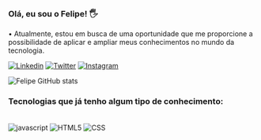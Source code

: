 
### Olá, eu sou o Felipe! 🖐️
• Atualmente, estou em busca de uma oportunidade que me proporcione a possibilidade de aplicar e ampliar meus conhecimentos no mundo da tecnologia.

[![Linkedin](https://img.shields.io/badge/LinkedIn-0077B5?style=for-the-badge&logo=linkedin&logoColor=white)](https://www.linkedin.com/in/felipesalustiano/)
[![Twitter](https://img.shields.io/badge/Twitter-1DA1F2?style=for-the-badge&logo=twitter&logoColor=white)](https://twitter.com/felipinhosyk)
[![Instagram](https://img.shields.io/badge/Instagram-E4405F?style=for-the-badge&logo=instagram&logoColor=white)](https://www.instagram.com/felipesyk_/)

![Felipe GitHub stats](https://github-readme-stats.vercel.app/api?username=felipesyk&show_icons=true&theme=tokyonight)

### Tecnologias que já tenho algum tipo de conhecimento:
<div style="display: inline_block"><br/>
    <img align="center" alt="javascript" src="https://img.shields.io/badge/JavaScript-323330?style=for-the-badge&logo=javascript&logoColor=F7DF1E"/>
    <img align="center" alt="HTML5" src="https://img.shields.io/badge/HTML5-E34F26?style=for-the-badge&logo=html5&logoColor=white"/>
    <img align="center" alt="CSS" src="https://img.shields.io/badge/CSS3-1572B6?style=for-the-badge&logo=css3&logoColor=white"/>
</div><br/>
